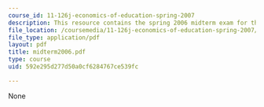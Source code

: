 ```yaml
---
course_id: 11-126j-economics-of-education-spring-2007
description: This resource contains the spring 2006 midterm exam for the course.
file_location: /coursemedia/11-126j-economics-of-education-spring-2007/592e295d277d50a0cf6284767ce539fc_midterm2006.pdf
file_type: application/pdf
layout: pdf
title: midterm2006.pdf
type: course
uid: 592e295d277d50a0cf6284767ce539fc

---
```

None